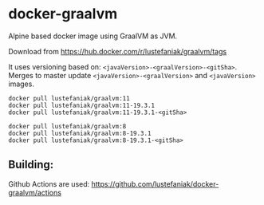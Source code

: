 # docker-graalvm

Alpine based docker image using GraalVM as JVM.

Download from https://hub.docker.com/r/lustefaniak/graalvm/tags

It uses versioning based on: `<javaVersion>-<graalVersion>-<gitSha>`. Merges to master update `<javaVersion>-<graalVersion>` and `<javaVersion>` images.

```
docker pull lustefaniak/graalvm:11
docker pull lustefaniak/graalvm:11-19.3.1
docker pull lustefaniak/graalvm:11-19.3.1-<gitSha>

docker pull lustefaniak/graalvm:8
docker pull lustefaniak/graalvm:8-19.3.1
docker pull lustefaniak/graalvm:8-19.3.1-<gitSha>
```

## Building:
Github Actions are used: https://github.com/lustefaniak/docker-graalvm/actions
